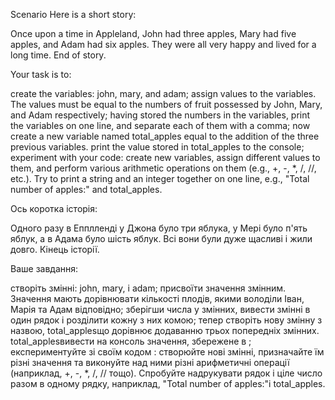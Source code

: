 Scenario
Here is a short story:

Once upon a time in Appleland, John had three apples, Mary had five apples, and Adam had six apples. They were all very happy and lived for a long time. End of story.

Your task is to:

create the variables: john, mary, and adam;
assign values to the variables. The values must be equal to the numbers of fruit possessed by John, Mary, and Adam respectively;
having stored the numbers in the variables, print the variables on one line, and separate each of them with a comma;
now create a new variable named total_apples equal to the addition of the three previous variables.
print the value stored in total_apples to the console;
experiment with your code: create new variables, assign different values to them, and perform various arithmetic operations on them (e.g., +, -, *, /, //, etc.). Try to print a string and an integer together on one line, e.g., "Total number of apples:" and total_apples.

Ось коротка історія:

Одного разу в Епплленді у Джона було три яблука, у Мері було п'ять яблук, а в Адама було шість яблук. Всі вони були дуже щасливі і жили довго. Кінець історії.

Ваше завдання:

створіть змінні: john, mary, і adam;
присвоїти значення змінним. Значення мають дорівнювати кількості плодів, якими володіли Іван, Марія та Адам відповідно;
зберігши числа у змінних, вивести змінні в один рядок і розділити кожну з них комою;
тепер створіть нову змінну з назвою, total_applesщо дорівнює додаванню трьох попередніх змінних.
total_applesвивести на консоль значення, збережене в ;
експериментуйте зі своїм кодом : створюйте нові змінні, призначайте їм різні значення та виконуйте над ними різні арифметичні операції (наприклад, +, -, *, /, // тощо). Спробуйте надрукувати рядок і ціле число разом в одному рядку, наприклад, "Total number of apples:"і total_apples.